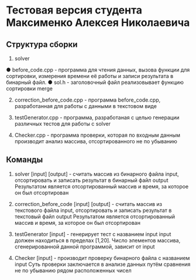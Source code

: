 # Тестовая версия студента Максименко Алексея Николаевича

## Структура сборки

1) solver

● before_code.cpp - программа для чтения данных, вызова функции для сортировки, измерения времени её работы и записи результата в бинарный файл.
● sol.h - заголовочный файл реализовывает функцию сортировки merge

2) correction_before_code.cpp - программа before_code.cpp, разработанная для работы с данными в текстовом виде

3) testGenerator.cpp - программа, разработаная с целью генерации различных тестов для работы с solver

4) Checker.cpp - программа проверки, которая по входным данным производит анализ массива, отсортированного не по убыванию

## Команды

1) solver [input] [output] - считать массив из бинарного файла input, отсортировать и записать результат в бинарный файл output
Результатом является отсортированный массив и время, за которое он был отсортирован

2) correction_before_code [input] [output] - считать массив из текстового файла input, отсортировать и записать результат в текстовый файл output
Результатом является отсортированный массив и время, за которое он был отсортирован

3) testGenerator [input] - генерирует тест с названием input
input должен находиться в пределах [1,20]. Число элементов массива, сгенерированной данной программой, зависит от input

4) Checker [input] - производит проверку бинарного файла с названием input
Суть проверки заключается в анализе данных путём сравнения не по убыванию рядом расположенных чисел
